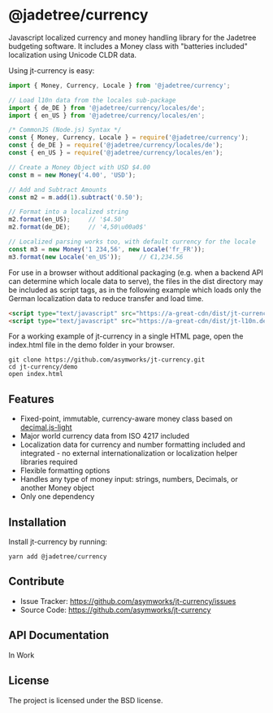 @jadetree/currency
==================

Javascript localized currency and money handling library for the Jadetree
budgeting software. It includes a Money class with "batteries included"
localization using Unicode CLDR data.

Using jt-currency is easy:

```javascript
import { Money, Currency, Locale } from '@jadetree/currency';

// Load l10n data from the locales sub-package
import { de_DE } from '@jadetree/currency/locales/de';
import { en_US } from '@jadetree/currency/locales/en';

/* CommonJS (Node.js) Syntax */
const { Money, Currency, Locale } = require('@jadetree/currency');
const { de_DE } = require('@jadetree/currency/locales/de');
const { en_US } = require('@jadetree/currency/locales/en');

// Create a Money Object with USD $4.00
const m = new Money('4.00', 'USD');

// Add and Subtract Amounts
const m2 = m.add(1).subtract('0.50');

// Format into a localized string
m2.format(en_US);     // '$4.50'
m2.format(de_DE);     // '4,50\u00a0$'

// Localized parsing works too, with default currency for the locale
const m3 = new Money('1 234,56', new Locale('fr_FR'));
m3.format(new Locale('en_US'));     // €1,234.56
```

For use in a browser without additional packaging (e.g. when a backend API can
determine which locale data to serve), the files in the dist directory may be
included as script tags, as in the following example which loads only the
German localization data to reduce transfer and load time.

```html
<script type="text/javascript" src="https://a-great-cdn/dist/jt-currency.min.js"></script>
<script type="text/javascript" src="https://a-great-cdn/dist/jt-l10n.de.js"></script>
```

For a working example of jt-currency in a single HTML page, open the index.html
file in the demo folder in your browser.

```shell
git clone https://github.com/asymworks/jt-currency.git
cd jt-currency/demo
open index.html
```

Features
--------

- Fixed-point, immutable, currency-aware money class based on
[decimal.js-light](https://github.com/MikeMcl/decimal.js-light/)
- Major world currency data from ISO 4217 included
- Localization data for currency and number formatting included and integrated -
no external internationalization or localization helper libraries required
- Flexible formatting options
- Handles any type of money input: strings, numbers, Decimals, or another Money
object
- Only one dependency

Installation
------------

Install jt-currency by running:

```shell
yarn add @jadetree/currency
```

Contribute
----------

- Issue Tracker: https://github.com/asymworks/jt-currency/issues
- Source Code: https://github.com/asymworks/jt-currency

API Documentation
-----------------

In Work

License
-------

The project is licensed under the BSD license.

